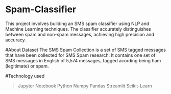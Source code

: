 # Spam-Classifier
This project involves building an SMS spam classifier using NLP and Machine Learning techniques. The classifier accurately distinguishes between spam and non-spam messages, achieving high precision and accuracy.

#About Dataset
The SMS Spam Collection is a set of SMS tagged messages that have been collected for SMS Spam research. It contains one set of SMS messages in English of 5,574 messages, tagged acording being ham (legitimate) or spam.

#Technology used
>Jupyter Notebook
>Python
>Numpy
>Pandas
>Streamlit
>Scikit-Learn

